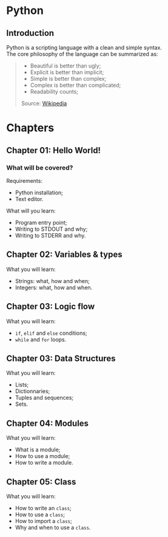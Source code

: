 Python
======

## Introduction

Python is a scripting language with a clean and simple syntax.  
The core philosophy of the language can be summarized as:
> * Beautiful is better than ugly;
> * Explicit is better than implicit;
> * Simple is better than complex;
> * Complex is better than complicated;
> * Readability counts;
> 
> Source: [Wikipedia](https://en.wikipedia.org/wiki/Python_(programming_language))

Chapters
========
## Chapter 01: Hello World!

### What will be covered?

Requirements:

* Python installation;
* Text editor.

What will you learn:

* Program entry point;
* Writing to STDOUT and why;
* Writing to STDERR and why.

## Chapter 02: Variables & types

What you will learn:

* Strings: what, how and when;
* Integers: what, how and when.

## Chapter 03: Logic flow

What you will learn:

* `if`, `elif` and `else` conditions;
* `while` and `for` loops.

## Chapter 03: Data Structures

What you will learn:

* Lists;
* Dictionnaries;
* Tuples and sequences;
* Sets.

## Chapter 04: Modules

What you will learn:

* What is a module;
* How to use a module;
* How to write a module.

## Chapter 05: Class

What you will learn:

* How to write an `class`;
* How to use a `class`;
* How to import a `class`;
* Why and when to use a `class`.
